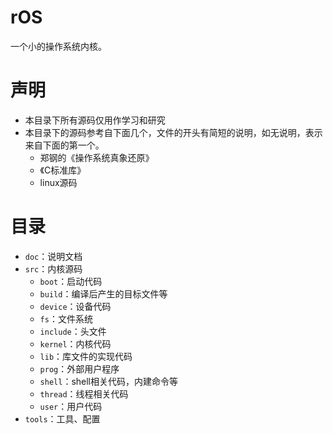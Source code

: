 # rOS
一个小的操作系统内核。

# 声明
- 本目录下所有源码仅用作学习和研究
- 本目录下的源码参考自下面几个，文件的开头有简短的说明，如无说明，表示来自下面的第一个。
    - 郑钢的《操作系统真象还原》
    - 《C标准库》
    - linux源码

# 目录
- `doc`：说明文档
- `src`：内核源码
    - `boot`：启动代码
    - `build`：编译后产生的目标文件等
    - `device`：设备代码
    - `fs`：文件系统
    - `include`：头文件
    - `kernel`：内核代码
    - `lib`：库文件的实现代码
    - `prog`：外部用户程序
    - `shell`：shell相关代码，内建命令等
    - `thread`：线程相关代码
    - `user`：用户代码
- `tools`：工具、配置
